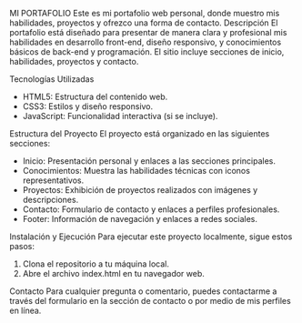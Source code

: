MI PORTAFOLIO
Este es mi portafolio web personal, donde muestro mis habilidades, proyectos y ofrezco una forma de contacto.
Descripción
El portafolio está diseñado para presentar de manera clara y profesional mis habilidades en desarrollo front-end, diseño responsivo, y conocimientos básicos de back-end y programación. El sitio incluye secciones de inicio, habilidades, proyectos y contacto.

Tecnologías Utilizadas
* HTML5: Estructura del contenido web.
* CSS3: Estilos y diseño responsivo.
* JavaScript: Funcionalidad interactiva (si se incluye).

Estructura del Proyecto
El proyecto está organizado en las siguientes secciones:
* Inicio: Presentación personal y enlaces a las secciones principales.
* Conocimientos: Muestra las habilidades técnicas con iconos representativos.
* Proyectos: Exhibición de proyectos realizados con imágenes y descripciones.
* Contacto: Formulario de contacto y enlaces a perfiles profesionales.
* Footer: Información de navegación y enlaces a redes sociales.
  
Instalación y Ejecución
Para ejecutar este proyecto localmente, sigue estos pasos:
1. Clona el repositorio a tu máquina local.
2. Abre el archivo index.html en tu navegador web.

Contacto
Para cualquier pregunta o comentario, puedes contactarme a través del formulario en la sección de contacto o por medio de mis perfiles en línea.

